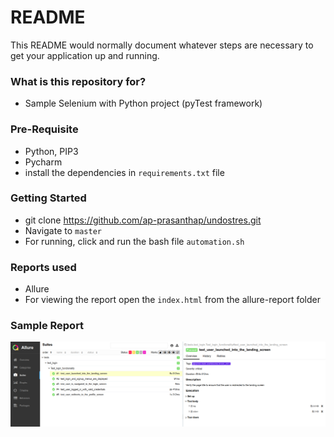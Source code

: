 # README #

This README would normally document whatever steps are necessary to get your application up and running.

### What is this repository for? ###

* Sample Selenium with Python project (pyTest framework)

### Pre-Requisite ###

* Python, PIP3
* Pycharm
* install the dependencies in `requirements.txt` file

### Getting Started ###

* git clone https://github.com/ap-prasanthap/undostres.git
* Navigate to `master`
* For running, click and run the bash file `automation.sh`

### Reports used ###

* Allure
* For viewing the report open the `index.html` from the allure-report folder

### Sample Report ###
![img_2.png](img_2.png)
